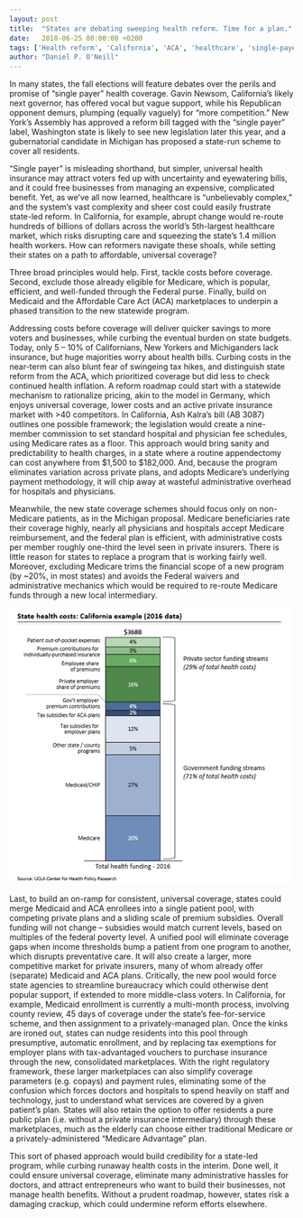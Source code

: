 ```yaml
---
layout: post
title:  "States are debating sweeping health reform. Time for a plan."
date:   2018-06-25 00:00:00 +0200
tags: ['Health reform', 'California', 'ACA', 'healthcare', 'single-payer', 'universal healthcare']
author: "Daniel P. O'Neill"
---
```


In many states, the fall elections will feature debates over the perils and promise of “single payer” health coverage. Gavin Newsom, California’s likely next governor, has offered vocal but vague support, while his Republican opponent demurs, plumping (equally vaguely) for “more competition.” New York’s Assembly has approved a reform bill tagged with the “single payer” label, Washington state is likely to see new legislation later this year, and a gubernatorial candidate in Michigan has proposed a state-run scheme to cover all residents. 

“Single payer” is misleading shorthand, but simpler, universal health insurance may attract voters fed up with uncertainty and eyewatering bills, and it could free businesses from managing an expensive, complicated benefit. Yet, as we’ve all now learned, healthcare is “unbelievably complex,” and the system’s vast complexity and sheer cost could easily frustrate state-led reform. In California, for example, abrupt change would re-route hundreds of billions of dollars across the world’s 5th-largest healthcare market, which risks disrupting care and squeezing the state’s 1.4 million health workers. How can reformers navigate these shoals, while setting their states on a path to affordable, universal coverage?

Three broad principles would help. First, tackle costs before coverage. Second, exclude those already eligible for Medicare, which is popular, efficient, and well-funded through the Federal purse. Finally, build on Medicaid and the Affordable Care Act (ACA) marketplaces to underpin a phased transition to the new statewide program.

Addressing costs before coverage will deliver quicker savings to more voters and businesses, while curbing the eventual burden on state budgets. Today, only 5 – 10% of Californians, New Yorkers and Michiganders lack insurance, but huge majorities worry about health bills. Curbing costs in the near-term can also blunt fear of swingeing tax hikes, and distinguish state reform from the ACA, which prioritized coverage but did less to check continued health inflation. A reform roadmap could start with a statewide mechanism to rationalize pricing, akin to the model in Germany, which enjoys universal coverage, lower costs and an active private insurance market with >40 competitors. In California, Ash Kalra’s bill (AB 3087) outlines one possible framework; the legislation would create a nine-member commission to set standard hospital and physician fee schedules, using Medicare rates as a floor. This approach would bring sanity and predictability to health charges, in a state where a routine appendectomy can cost anywhere from $1,500 to $182,000. And, because the program eliminates variation across private plans, and adopts Medicare’s underlying payment methodology, it will chip away at wasteful administrative overhead for hospitals and physicians. 

Meanwhile, the new state coverage schemes should focus only on non-Medicare patients, as in the Michigan proposal. Medicare beneficiaries rate their coverage highly, nearly all physicians and hospitals accept Medicare reimbursement, and the federal plan is efficient, with administrative costs per member roughly one-third the level seen in private insurers. There is little reason for states to replace a program that is working fairly well. Moreover, excluding Medicare trims the financial scope of a new program (by ~20%, in most states) and avoids the Federal waivers and administrative mechanics which would be required to re-route Medicare funds through a new local intermediary.

![California's current healthcare funding streams](https://github.com/danielponeill/danielponeill.github.io/blob/master/images/CA_health_funding.PNG)

Last, to build an on-ramp for consistent, universal coverage, states could merge Medicaid and ACA enrollees into a single patient pool, with competing private plans and a sliding scale of premium subsidies. Overall funding will not change – subsidies would match current levels, based on multiples of the federal poverty level. A unified pool will eliminate coverage gaps when income thresholds bump a patient from one program to another, which disrupts preventative care. It will also create a larger, more competitive market for private insurers, many of whom already offer (separate) Medicaid and ACA plans. Critically, the new pool would force state agencies to streamline bureaucracy which could otherwise dent popular support, if extended to more middle-class voters. In California, for example, Medicaid enrollment is currently a multi-month process, involving county review, 45 days of coverage under the state’s fee-for-service scheme, and then assignment to a privately-managed plan. Once the kinks are ironed out, states can nudge residents into this pool through presumptive, automatic enrollment, and by replacing tax exemptions for employer plans with tax-advantaged vouchers to purchase insurance through the new, consolidated marketplaces. With the right regulatory framework, these larger marketplaces can also simplify coverage parameters (e.g. copays) and payment rules, eliminating some of the confusion which forces doctors and hospitals to spend heavily on staff and technology, just to understand what services are covered by a given patient’s plan. States will also retain the option to offer residents a pure public plan (i.e. without a private insurance intermediary) through these marketplaces, much as the elderly can choose either traditional Medicare or a privately-administered “Medicare Advantage” plan.

This sort of phased approach would build credibility for a state-led program, while curbing runaway health costs in the interim. Done well, it could ensure universal coverage, eliminate many administrative hassles for doctors, and attract entrepreneurs who want to build their businesses, not manage health benefits. Without a prudent roadmap, however, states risk a damaging crackup, which could undermine reform efforts elsewhere.

